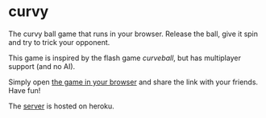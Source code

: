 curvy
=====

The curvy ball game that runs in your browser. Release the ball, give it spin and try to trick your opponent.

This game is inspired by the flash game *curveball*, but has multiplayer support (and no AI).

Simply open [the game in your browser](https://yogu.github.io/curvy/) and share the link with your friends. Have fun!

The [server](https://github.com/Yogu/curvy-server/) is hosted on heroku.
